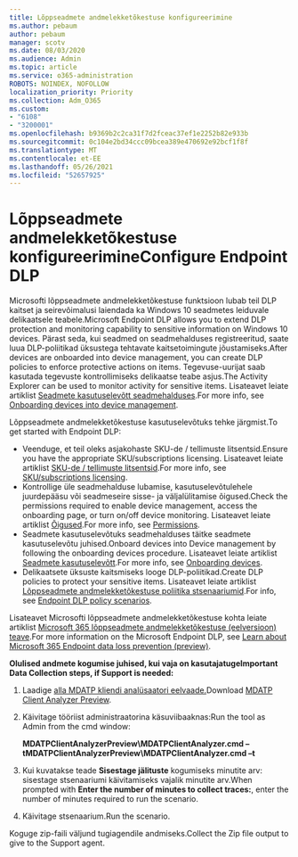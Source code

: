 ```yaml
---
title: Lõppseadmete andmelekketõkestuse konfigureerimine
ms.author: pebaum
author: pebaum
manager: scotv
ms.date: 08/03/2020
ms.audience: Admin
ms.topic: article
ms.service: o365-administration
ROBOTS: NOINDEX, NOFOLLOW
localization_priority: Priority
ms.collection: Adm_O365
ms.custom:
- "6108"
- "3200001"
ms.openlocfilehash: b9369b2c2ca31f7d2fceac37ef1e2252b82e933b
ms.sourcegitcommit: 0c104e2bd34ccc09bcea389e470692e92bcf1f8f
ms.translationtype: MT
ms.contentlocale: et-EE
ms.lasthandoff: 05/26/2021
ms.locfileid: "52657925"
---
```

# <a name="configure-endpoint-dlp"></a><span data-ttu-id="4aaa1-102">Lõppseadmete andmelekketõkestuse konfigureerimine</span><span class="sxs-lookup"><span data-stu-id="4aaa1-102">Configure Endpoint DLP</span></span>

<span data-ttu-id="4aaa1-103">Microsofti lõppseadmete andmelekketõkestuse funktsioon lubab teil DLP kaitset ja seirevõimalusi laiendada ka Windows 10 seadmetes leiduvale delikaatsele teabele.</span><span class="sxs-lookup"><span data-stu-id="4aaa1-103">Microsoft Endpoint DLP allows you to extend DLP protection and monitoring capability to sensitive information on Windows 10 devices.</span></span> <span data-ttu-id="4aaa1-104">Pärast seda, kui seadmed on seadmehalduses registreeritud, saate luua DLP-poliitikad üksustega tehtavate kaitsetoimingute jõustamiseks.</span><span class="sxs-lookup"><span data-stu-id="4aaa1-104">After devices are onboarded into device management, you can create DLP policies to enforce protective actions on items.</span></span> <span data-ttu-id="4aaa1-105">Tegevuse-uurijat saab kasutada tegevuste kontrollimiseks delikaatse teabe asjus.</span><span class="sxs-lookup"><span data-stu-id="4aaa1-105">The Activity Explorer can be used to monitor activity for sensitive items.</span></span> <span data-ttu-id="4aaa1-106">Lisateavet leiate artiklist [Seadmete kasutuselevõtt seadmehalduses](/microsoft-365/compliance/endpoint-dlp-getting-started#onboarding-devices-into-device-management).</span><span class="sxs-lookup"><span data-stu-id="4aaa1-106">For more info, see [Onboarding devices into device management](/microsoft-365/compliance/endpoint-dlp-getting-started#onboarding-devices-into-device-management).</span></span>  

<span data-ttu-id="4aaa1-107">Lõppseadmete andmelekketõkestuse kasutuselevõtuks tehke järgmist.</span><span class="sxs-lookup"><span data-stu-id="4aaa1-107">To get started with Endpoint DLP:</span></span>

- <span data-ttu-id="4aaa1-108">Veenduge, et teil oleks asjakohaste SKU-de / tellimuste litsentsid.</span><span class="sxs-lookup"><span data-stu-id="4aaa1-108">Ensure you have the appropriate SKU/subscriptions licensing.</span></span> <span data-ttu-id="4aaa1-109">Lisateavet leiate artiklist [SKU-de / tellimuste litsentsid](/microsoft-365/compliance/endpoint-dlp-getting-started#skusubscriptions-licensing).</span><span class="sxs-lookup"><span data-stu-id="4aaa1-109">For more info, see [SKU/subscriptions licensing](/microsoft-365/compliance/endpoint-dlp-getting-started#skusubscriptions-licensing).</span></span>
- <span data-ttu-id="4aaa1-110">Kontrollige üle seadmehalduse lubamise, kasutuselevõtulehele juurdepääsu või seadmeseire sisse- ja väljalülitamise õigused.</span><span class="sxs-lookup"><span data-stu-id="4aaa1-110">Check the permissions required to enable device management, access the onboarding page, or turn on/off device monitoring.</span></span> <span data-ttu-id="4aaa1-111">Lisateavet leiate artiklist [Õigused](/microsoft-365/compliance/endpoint-dlp-getting-started#permissions).</span><span class="sxs-lookup"><span data-stu-id="4aaa1-111">For more info, see [Permissions](/microsoft-365/compliance/endpoint-dlp-getting-started#permissions).</span></span>
- <span data-ttu-id="4aaa1-112">Seadmete kasutuselevõtuks seadmehalduses täitke seadmete kasutuselevõtu juhised.</span><span class="sxs-lookup"><span data-stu-id="4aaa1-112">Onboard devices into Device management by following the onboarding devices procedure.</span></span> <span data-ttu-id="4aaa1-113">Lisateavet leiate artiklist [Seadmete kasutuselevõtt](/microsoft-365/compliance/endpoint-dlp-getting-started#onboarding-devices).</span><span class="sxs-lookup"><span data-stu-id="4aaa1-113">For more info, see [Onboarding devices](/microsoft-365/compliance/endpoint-dlp-getting-started#onboarding-devices).</span></span> 
- <span data-ttu-id="4aaa1-114">Delikaatsete üksuste kaitsmiseks looge DLP-poliitikad.</span><span class="sxs-lookup"><span data-stu-id="4aaa1-114">Create DLP policies to protect your sensitive items.</span></span> <span data-ttu-id="4aaa1-115">Lisateavet leiate artiklist [Lõppseadmete andmelekketõkestuse poliitika stsenaariumid](/microsoft-365/compliance/endpoint-dlp-using?view=o365-worldwide#endpoint-dlp-policy-scenarios).</span><span class="sxs-lookup"><span data-stu-id="4aaa1-115">For info, see [Endpoint DLP policy scenarios](/microsoft-365/compliance/endpoint-dlp-using?view=o365-worldwide#endpoint-dlp-policy-scenarios).</span></span>

<span data-ttu-id="4aaa1-116">Lisateavet Microsofti lõppseadmete andmelekketõkestuse kohta leiate artiklist [Microsoft 365 lõppseadmete andmelekketõkestuse (eelversioon) teave](/microsoft-365/compliance/endpoint-dlp-learn-about).</span><span class="sxs-lookup"><span data-stu-id="4aaa1-116">For more information on the Microsoft Endpoint DLP, see [Learn about Microsoft 365 Endpoint data loss prevention (preview)](/microsoft-365/compliance/endpoint-dlp-learn-about).</span></span>

<span data-ttu-id="4aaa1-117">**Olulised andmete kogumise juhised, kui vaja on kasutajatuge**</span><span class="sxs-lookup"><span data-stu-id="4aaa1-117">**Important Data Collection steps, if Support is needed:**</span></span>

1. <span data-ttu-id="4aaa1-118">Laadige [alla MDATP kliendi analüsaatori eelvaade.](https://aka.ms/betamdatpanalyzer)</span><span class="sxs-lookup"><span data-stu-id="4aaa1-118">Download [MDATP Client Analyzer Preview](https://aka.ms/betamdatpanalyzer).</span></span>
1. <span data-ttu-id="4aaa1-119">Käivitage tööriist administraatorina käsuviibaaknas:</span><span class="sxs-lookup"><span data-stu-id="4aaa1-119">Run the tool as Admin from the cmd window:</span></span>

    <span data-ttu-id="4aaa1-120">**MDATPClientAnalyzerPreview\MDATPClientAnalyzer.cmd –t**</span><span class="sxs-lookup"><span data-stu-id="4aaa1-120">**MDATPClientAnalyzerPreview\MDATPClientAnalyzer.cmd –t**</span></span>

1. <span data-ttu-id="4aaa1-121">Kui kuvatakse teade **Sisestage jälituste** kogumiseks minutite arv: sisestage stsenaariumi käivitamiseks vajalik minutite arv.</span><span class="sxs-lookup"><span data-stu-id="4aaa1-121">When prompted with **Enter the number of minutes to collect traces:**, enter the number of minutes required to run the scenario.</span></span>
1. <span data-ttu-id="4aaa1-122">Käivitage stsenaarium.</span><span class="sxs-lookup"><span data-stu-id="4aaa1-122">Run the scenario.</span></span>

<span data-ttu-id="4aaa1-123">Koguge zip-faili väljund tugiagendile andmiseks.</span><span class="sxs-lookup"><span data-stu-id="4aaa1-123">Collect the Zip file output to give to the Support agent.</span></span>
